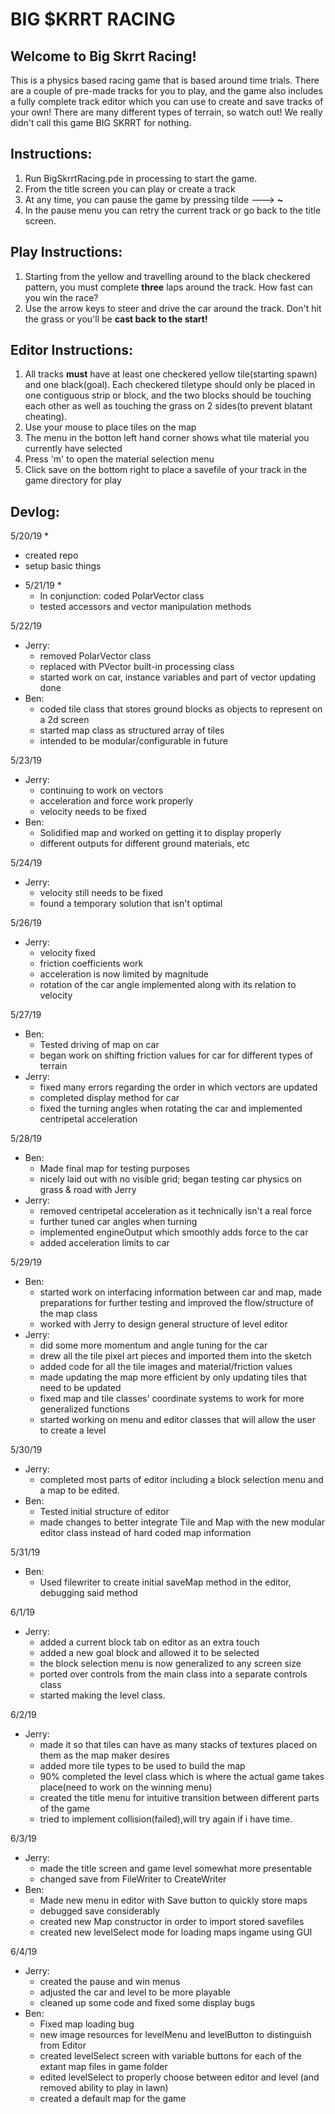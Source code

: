 # BIG $KRRT RACING

## Welcome to Big Skrrt Racing!
This is a physics based racing game that is based around time trials. There are a couple of pre-made tracks for you to play, and the game also includes a fully complete track editor which you can use to create and save tracks of your own! There are many different types of terrain, so watch out! We really didn't call this game BIG SKRRT for nothing. 

## Instructions:
1. Run BigSkrrtRacing.pde in processing to start the game.
2. From the title screen you can play or create a track
3. At any time, you can pause the game by pressing tilde ---> **~**
4. In the pause menu you can retry the current track or go back to the title screen.

## Play Instructions:
1. Starting from the yellow and travelling around to the black checkered pattern, you must complete **three** laps around the track. How fast can you win the race?
2. Use the arrow keys to steer and drive the car around the track. Don't hit the grass or you'll be **cast back to the start!**

## Editor Instructions:
1. All tracks **must** have at least one checkered yellow tile(starting spawn) and one black(goal). Each checkered tiletype should only be placed in one contiguous strip or block, and the two blocks should be touching each other as well as touching the grass on 2 sides(to prevent blatant cheating).
2. Use your mouse to place tiles on the map
3. The menu in the botton left hand corner shows what tile material you currently have selected
4. Press 'm' to open the material selection menu
5. Click save on the bottom right to place a savefile of your track in the game directory for play



## Devlog:
5/20/19 
  *
  - created repo
  - setup basic things

* 5/21/19
  *
  - In conjunction: coded PolarVector class
  - tested accessors and vector manipulation methods

5/22/19
  * Jerry: 
     - removed PolarVector class
     - replaced with PVector built-in processing class
     - started work on car, instance variables and part of vector updating done
  * Ben:
     - coded tile class that stores ground blocks as objects to represent on a 2d screen
     - started map class as structured array of tiles
     - intended to be modular/configurable in future

5/23/19
  * Jerry:
     - continuing to work on vectors
     - acceleration and force work properly
     - velocity needs to be fixed
  * Ben:
     - Solidified map and worked on getting it to display properly
     - different outputs for different ground materials, etc

5/24/19
  * Jerry:
     - velocity still needs to be fixed
     - found a temporary solution that isn't optimal

5/26/19
  * Jerry:
     - velocity fixed
     - friction coefficients work
     - acceleration is now limited by magnitude
     - rotation of the car angle implemented along with its relation to velocity

5/27/19
  * Ben:
     - Tested driving of map on car
     - began work on shifting friction values for car for different types of terrain
  * Jerry:
     - fixed many errors regarding the order in which vectors are updated
     - completed display method for car
     - fixed the turning angles when rotating the car and implemented centripetal acceleration

5/28/19
  * Ben:
    - Made final map for testing purposes
    - nicely laid out with no visible grid; began testing car physics on grass & road with Jerry
  * Jerry:
    - removed centripetal acceleration as it technically isn't a real force
    - further tuned car angles when turning
    - implemented engineOutput which smoothly adds force to the car
    - added acceleration limits to car

5/29/19
  * Ben:
    - started work on interfacing information between car and map, made preparations for further testing and improved the flow/structure of the map class
    - worked with Jerry to design general structure of level editor
  * Jerry:
    - did some more momentum and angle tuning for the car
    - drew all the tile pixel art pieces and imported them into the sketch
    - added code for all the tile images and material/friction values
    - made updating the map more efficient by only updating tiles that need to be updated
    - fixed map and tile classes' coordinate systems to work for more generalized functions
    - started working on menu and editor classes that will allow the user to create a level

5/30/19  
  * Jerry:
    - completed most parts of editor including a block selection menu and a map to be edited.
  * Ben:
    - Tested initial structure of editor
    - made changes to better integrate Tile and Map with the new modular editor class instead of hard coded map information

5/31/19
  * Ben:
    - Used filewriter to create initial saveMap method in the editor, debugging said method

6/1/19
  * Jerry:
    - added a current block tab on editor as an extra touch
    - added a new goal block and allowed it to be selected
    - the block selection menu is now generalized to any screen size
    - ported over controls from the main class into a separate controls class
    - started making the level class.

6/2/19
  * Jerry:
    - made it so that tiles can have as many stacks of textures placed on them as the map maker desires
    - added more tile types to be used to build the map
    - 90% completed the level class which is where the actual game takes place(need to work on the winning menu)
    - created the title menu for intuitive transition between different parts of the game
    - tried to implement collision(failed),will try again if i have time. 

6/3/19
  * Jerry:
    - made the title screen and game level somewhat more presentable
    - changed save from FileWriter to CreateWriter
  * Ben:
    - Made new menu in editor with Save button to quickly store maps
    - debugged save considerably
    - created new Map constructor in order to import stored savefiles
    - created new levelSelect mode for loading maps ingame using GUI

6/4/19 
  * Jerry:
    - created the pause and win menus
    - adjusted the car and level to be more playable
    - cleaned up some code and fixed some display bugs
  * Ben:
    - Fixed map loading bug
    - new image resources for levelMenu and levelButton to distinguish from Editor
    - created levelSelect screen with variable buttons for each of the extant map files in game folder
    - edited levelSelect to properly choose between editor and level (and removed ability to play in lawn)
    - created a default map for the game
